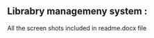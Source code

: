 Librabry managemeny system :
------------------------------------------

All the screen shots included in readme.docx file

